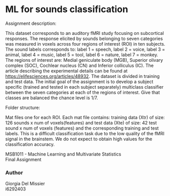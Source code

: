 # ML for sounds classification

Assignment description:

This dataset corresponds to an auditory fMRI study focusing on subcortical responses. The response elicited by sounds belonging 
to seven categories was measured in voxels across four regions of interest (ROI) in ten subjects. The sound labels corresponds to: 
label 1 = speech, label 2 = voice, label 3 = animal, label 4 = music, label 5 = tool, label 6 = nature, label 7 = monkey. 
The regions of interest are:  Medial geniculate body (MGB), Superior olivary complex  (SOC), Cochlear nucleus (CN) and 
Inferior colliculus (IC). The article describing the experimental details can be found at https://elifesciences.org/articles/48932. 
The dataset is divided in training and test data.  The initial goal of the assignment is to develop a subject specific 
(trained and tested in each subject separately) multiclass classifier between the seven categories at each of the regions of interest. 
Give that classes are balanced the chance level is 1/7. 

Folder structure:

Mat files one for each ROI. Each mat file contains: training data (Xtr) of size: 126 sounds x num of voxels(features) and 
test data (Xte) of size: 42 test sound x num of voxels (features) and the corresponding training and test labels. This is a 
difficult classification task due to the low quality of the fMRI signal in the brainstem. We do not expect to obtain high values 
for the classification accuracy. 

MSB1011 - Machine Learning and Multivariate Statistics\
Final Assignment

### Author 

Giorgia Del Missier\
i6292403

